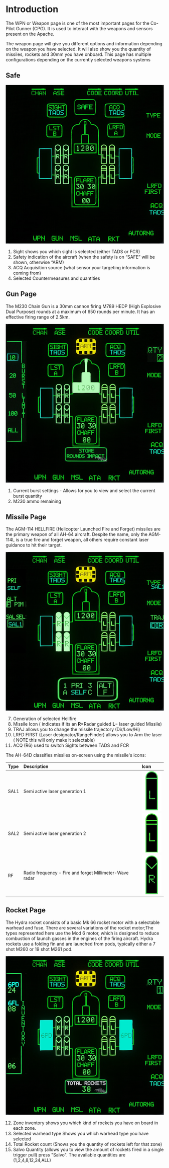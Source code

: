 # Introduction

The WPN or Weapon page is one of the most important pages for the Co-Pilot Gunner (CPG). It is used to interact with the weapons and sensors present on the Apache.

The weapon page will give you different options and information depending on the weapon you have selected. It will also show you the quantity of missiles, rockets and 30mm you have onboard. This page has multiple configurations depending on the currently selected weapons systems

## Safe

<img alt="Safe mode" src="images/mpd/annot_page_wpn_safe.png" width="600px"></img>
1. Sight  shows you which sight is selected (either TADS or FCR)
2. Safety indication of the aircraft (when the safety is on “SAFE” will be shown, otherwise “ARM)
3. ACQ  Acquisition source (what sensor your targeting information is coming from)
4. Selected Countermeasures and quantities

## Gun Page

The M230 Chain Gun is a 30mm cannon firing M789 HEDP (High Explosive Dual Purpose) rounds at a maximum of 650 rounds per minute.
It has an effective firing range of 2.5km.

<img alt="M230 mode" src="images/mpd/annot_page_wpn_m230.png" width="600px"></img>

1. Current burst settings - Allows for you to view and select the current burst quantity
2. M230 ammo remaining

## Missile Page

The AGM-114 HELLFIRE (Helicopter Launched Fire and Forget) missiles are the primary weapon of all AH-64 aircraft.
Despite the name, only the AGM-114L is a true fire and forget weapon, all others require constant laser guidance to hit their target.

<img alt="Missile mode" src="images/mpd/annot_page_wpn_msl.png" width="600px"></img>

7. Generation of selected Hellfire
8. Missile Icon ( indicates if its an **R**=Radar guided **L**= laser guided Missile)
9. TRAJ allows you to change the missile trajectory  (Dir/Low/Hi)
10. LRFD FIRST  (Laser designator/RangeFinder) allows you to Arm the laser ( NOTE this will only make it selectable)
11. ACQ (R6) used to switch Sights  between TADS and FCR

The AH-64D classifies missiles on-screen using the missile's icons:

| Type | Description | Icon |
| :-- | :-- | :-- |
| SAL1 | Semi active laser generation 1 | ![SAL-1 missile](images/tex/icons/114LINV_ca.png)
| SAL2 | Semi active laser generation 2 | ![SAL-2 missile](images/tex/icons/114LINV2_ca.png)
| RF | Radio frequency - Fire and forget Millimeter-Wave radar | ![SAL-2 missile](images/tex/icons/114RINV_ca.png)

## Rocket Page
The Hydra rocket consists of a basic Mk 66 rocket motor with a selectable warhead and fuse. There are several variations of the rocket motor;The types represented here use the Mod 6 motor, which is designed to reduce combustion of launch gasses in the engines of the firing aircraft. Hydra rockets use a folding fin and are launched from pods, typically either a 7 shot M260 or 19 shot M261 pod.

<img alt="Rocket mode" src="images/mpd/annot_page_wpn_rkt.png" width="600px"></img>

12. Zone inventory shows you which kind of rockets you have on board in each zone.
13. Selected warhead type Shows you which warhead type you have selected
14. Total Rocket count (Shows you the quantity of rockets left for that zone)
15. Salvo Quantity  (allows you to view the amount of rockets fired in a single trigger pull) press "Salvo". The available quantities are (1,2,4,8,12,24,ALL)